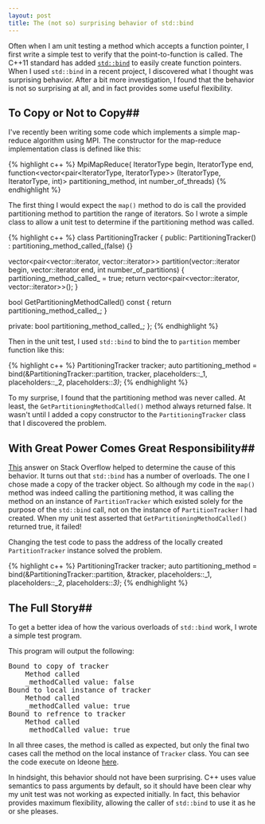 ```yaml
---
layout: post
title: The (not so) surprising behavior of std::bind
---
```


Often when I am unit testing a method which accepts a function pointer, I first write a simple test to verify that the point-to-function is called. The C++11 standard has added <a href="http://en.cppreference.com/w/cpp/utility/functional/bind"><code>std::bind</code></a> to easily create function pointers. When I used <code>std::bind</code> in a recent project, I discovered what I thought was surprising behavior. After a bit more investigation, I found that the behavior is not so surprising at all, and in fact provides some useful flexibility.

## To Copy or Not to Copy##
I've recently been writing some code which implements a simple map-reduce algorithm using MPI. The constructor for the map-reduce implementation class is defined like this:

{% highlight c++ %}
MpiMapReduce(
  IteratorType begin, IteratorType end,
  function<vector<pair<IteratorType, IteratorType>>
    (IteratorType, IteratorType, int)> partitioning_method,
  int number_of_threads)
{% endhighlight %}

The first thing I would expect the <code>map()</code> method to do is call the provided partitioning method to partition the range of iterators. So I wrote a simple class to allow a unit test to determine if the partitioning method was called.

{% highlight c++ %}
class PartitioningTracker
{
public:
  PartitioningTracker() : partitioning_method_called_(false)
  {}

  vector<pair<vector<int>::iterator, vector<int>::iterator>>
  partition(vector<int>::iterator begin,
            vector<int>::iterator end,
            int number_of_partitions)
  {
      partitioning_method_called_ = true;
      return vector<pair<vector<int>::iterator,
                         vector<int>::iterator>>();
  }

  bool GetPartitioningMethodCalled() const
  {
      return partitioning_method_called_;
  }

private:
  bool partitioning_method_called_;
};
{% endhighlight %}

Then in the unit test, I used <code>std::bind</code> to bind the to <code>partition</code> member function like this:

{% highlight c++ %}
PartitioningTracker tracker;
auto partitioning_method =
  bind(&PartitioningTracker::partition,
       tracker, placeholders::_1,
       placeholders::_2, placeholders::_3)_;
{% endhighlight %}

To my surprise, I found that the partitioning method was never called. At least, the <code>GetPartitioningMethodCalled()</code> method always returned false. It wasn't until I added a copy constructor to the <code>PartitioningTracker</code> class that I discovered the problem.

## With Great Power Comes Great Responsibility##

[This](http://stackoverflow.com/questions/15264003/using-stdbind-with-member-function-use-object-pointer-or-not-for-this-argumen) answer on Stack Overflow helped to determine the cause of this behavior. It turns out that <code>std::bind</code> has a number of overloads. The one I chose made a copy of the tracker object. So although my code in the <code>map()</code> method was indeed calling the partitioning method, it was calling the method on an instance of <code>PartitionTracker</code> which existed solely for the purpose of the <code>std::bind</code> call, not on the instance of <code>PartitionTracker</code> I had created. When my unit test asserted that <code>GetPartitioningMethodCalled()</code> returned true, it failed!

Changing the test code to pass the address of the locally created <code>PartitionTracker</code> instance solved the problem.

{% highlight c++ %}
PartitioningTracker tracker;
auto partitioning_method =
  bind(&PartitioningTracker::partition,
       &tracker, placeholders::_1,
       placeholders::_2, placeholders::_3)_;
{% endhighlight %}

## The Full Story##

To get a better idea of how the various overloads of <code>std::bind</code> work, I wrote a simple test program.

<script src="https://gist.github.com/joshpeterson/5710863.js"></script>

This program will output the following:

<pre>
Bound to copy of tracker
	Method called
	_methodCalled value: false
Bound to local instance of tracker
	Method called
	_methodCalled value: true
Bound to refrence to tracker
	Method called
	_methodCalled value: true
</pre>

In all three cases, the method is called as expected, but only the final two cases call the method on the local instance of <code>Tracker</code> class. You can see the code execute on Ideone [here](http://ideone.com/jQ6XBK).

In hindsight, this behavior should not have been surprising. C++ uses value semantics to pass arguments by default, so it should have been clear why my unit test was not working as expected initially. In fact, this behavior provides maximum flexibility, allowing the caller of <code>std::bind</code> to use it as he or she pleases.




